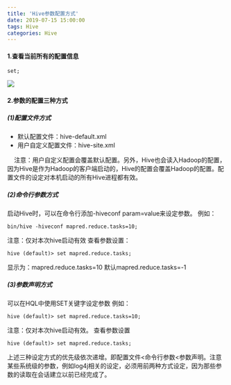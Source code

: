 ```yaml
---
title: 'Hive参数配置方式'
date: 2019-07-15 15:00:00
tags: Hive
categories: Hive
---
```


#### 1.查看当前所有的配置信息
```shell
set;
```
![](https://imgconvert.csdnimg.cn/aHR0cHM6Ly91cGxvYWQtaW1hZ2VzLmppYW5zaHUuaW8vdXBsb2FkX2ltYWdlcy80MzkxNDA3LTcxYjk1MzhhMzViZjU4NWQucG5n?x-oss-process=image/format,png)

#### 2.参数的配置三种方式
##### (1)配置文件方式

* 默认配置文件：hive-default.xml 
* 用户自定义配置文件：hive-site.xml

&nbsp;&nbsp;&nbsp;&nbsp;注意：用户自定义配置会覆盖默认配置。另外，Hive也会读入Hadoop的配置，因为Hive是作为Hadoop的客户端启动的，Hive的配置会覆盖Hadoop的配置。配置文件的设定对本机启动的所有Hive进程都有效。

##### (2)命令行参数方式
启动Hive时，可以在命令行添加-hiveconf param=value来设定参数。
例如：
```shell
bin/hive -hiveconf mapred.reduce.tasks=10;
```
注意：仅对本次hive启动有效
查看参数设置：
```shell
hive (default)> set mapred.reduce.tasks;
```
显示为：mapred.reduce.tasks=10
默认mapred.reduce.tasks=-1

##### (3)参数声明方式
可以在HQL中使用SET关键字设定参数
例如：
```shell
hive (default)> set mapred.reduce.tasks=10;
```
注意：仅对本次hive启动有效。
查看参数设置
```shell
hive (default)> set mapred.reduce.tasks;
```
上述三种设定方式的优先级依次递增。即配置文件<命令行参数<参数声明。注意某些系统级的参数，例如log4j相关的设定，必须用前两种方式设定，因为那些参数的读取在会话建立以前已经完成了。